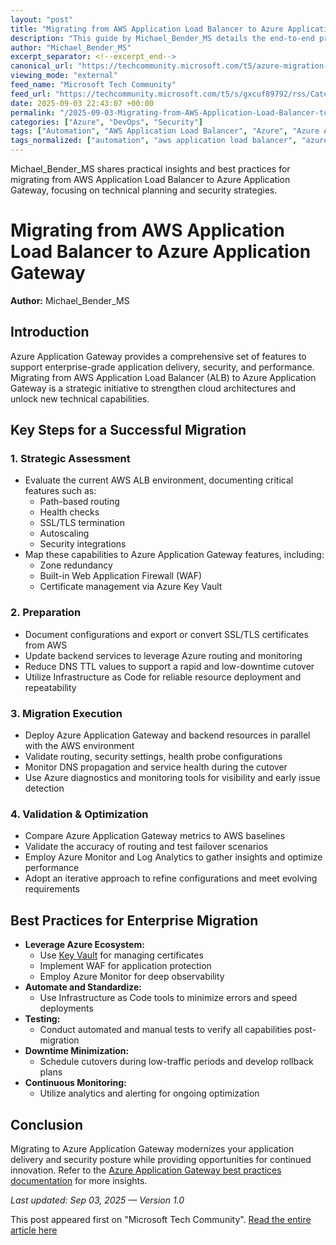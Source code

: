 ```yaml
---
layout: "post"
title: "Migrating from AWS Application Load Balancer to Azure Application Gateway"
description: "This guide by Michael_Bender_MS details the end-to-end process of migrating from AWS Application Load Balancer (ALB) to Azure Application Gateway. It provides actionable strategies for assessment, preparation, migration execution, validation, and optimization. The article emphasizes Azure's features, best practices for enterprise migrations, and how to leverage Microsoft-native security and monitoring tools."
author: "Michael_Bender_MS"
excerpt_separator: <!--excerpt_end-->
canonical_url: "https://techcommunity.microsoft.com/t5/azure-migration-and/migrating-application-load-balancer-from-aws-to-azure/ba-p/4439880"
viewing_mode: "external"
feed_name: "Microsoft Tech Community"
feed_url: "https://techcommunity.microsoft.com/t5/s/gxcuf89792/rss/Category?category.id=Azure"
date: 2025-09-03 22:43:07 +00:00
permalink: "/2025-09-03-Migrating-from-AWS-Application-Load-Balancer-to-Azure-Application-Gateway.html"
categories: ["Azure", "DevOps", "Security"]
tags: ["Automation", "AWS Application Load Balancer", "Azure", "Azure Application Gateway", "Azure Key Vault", "Azure Monitor", "Certificate Management", "Cloud Migration", "Cloud Networking", "Community", "DevOps", "DNS Cutover", "Enterprise Migration", "Health Probes", "IaC", "Log Analytics", "Performance Optimization", "Routing", "Security", "SSL/TLS Termination", "Web Application Firewall", "Zone Redundancy"]
tags_normalized: ["automation", "aws application load balancer", "azure", "azure application gateway", "azure key vault", "azure monitor", "certificate management", "cloud migration", "cloud networking", "community", "devops", "dns cutover", "enterprise migration", "health probes", "iac", "log analytics", "performance optimization", "routing", "security", "sslslashtls termination", "web application firewall", "zone redundancy"]
---
```


Michael_Bender_MS shares practical insights and best practices for migrating from AWS Application Load Balancer to Azure Application Gateway, focusing on technical planning and security strategies.<!--excerpt_end-->

# Migrating from AWS Application Load Balancer to Azure Application Gateway

**Author:** Michael_Bender_MS

## Introduction

Azure Application Gateway provides a comprehensive set of features to support enterprise-grade application delivery, security, and performance. Migrating from AWS Application Load Balancer (ALB) to Azure Application Gateway is a strategic initiative to strengthen cloud architectures and unlock new technical capabilities.

## Key Steps for a Successful Migration

### 1. Strategic Assessment

- Evaluate the current AWS ALB environment, documenting critical features such as:
  - Path-based routing
  - Health checks
  - SSL/TLS termination
  - Autoscaling
  - Security integrations
- Map these capabilities to Azure Application Gateway features, including:
  - Zone redundancy
  - Built-in Web Application Firewall (WAF)
  - Certificate management via Azure Key Vault

### 2. Preparation

- Document configurations and export or convert SSL/TLS certificates from AWS
- Update backend services to leverage Azure routing and monitoring
- Reduce DNS TTL values to support a rapid and low-downtime cutover
- Utilize Infrastructure as Code for reliable resource deployment and repeatability

### 3. Migration Execution

- Deploy Azure Application Gateway and backend resources in parallel with the AWS environment
- Validate routing, security settings, health probe configurations
- Monitor DNS propagation and service health during the cutover
- Use Azure diagnostics and monitoring tools for visibility and early issue detection

### 4. Validation & Optimization

- Compare Azure Application Gateway metrics to AWS baselines
- Validate the accuracy of routing and test failover scenarios
- Employ Azure Monitor and Log Analytics to gather insights and optimize performance
- Adopt an iterative approach to refine configurations and meet evolving requirements

## Best Practices for Enterprise Migration

- **Leverage Azure Ecosystem:**
  - Use [Key Vault](https://learn.microsoft.com/en-us/azure/key-vault/) for managing certificates
  - Implement WAF for application protection
  - Employ Azure Monitor for deep observability
- **Automate and Standardize:**
  - Use Infrastructure as Code tools to minimize errors and speed deployments
- **Testing:**
  - Conduct automated and manual tests to verify all capabilities post-migration
- **Downtime Minimization:**
  - Schedule cutovers during low-traffic periods and develop rollback plans
- **Continuous Monitoring:**
  - Utilize analytics and alerting for ongoing optimization

## Conclusion

Migrating to Azure Application Gateway modernizes your application delivery and security posture while providing opportunities for continued innovation. Refer to the [Azure Application Gateway best practices documentation](https://learn.microsoft.com/azure/well-architected/service-guides/azure-application-gateway) for more insights.

_Last updated: Sep 03, 2025 — Version 1.0_

This post appeared first on "Microsoft Tech Community". [Read the entire article here](https://techcommunity.microsoft.com/t5/azure-migration-and/migrating-application-load-balancer-from-aws-to-azure/ba-p/4439880)
